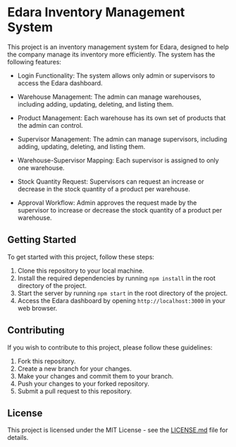 # Edara Inventory Management System

This project is an inventory management system for Edara, designed to help the company manage its inventory more efficiently. The system has the following features:

- Login Functionality: The system allows only admin or supervisors to access the Edara dashboard.

- Warehouse Management: The admin can manage warehouses, including adding, updating, deleting, and listing them.

- Product Management: Each warehouse has its own set of products that the admin can control.

- Supervisor Management: The admin can manage supervisors, including adding, updating, deleting, and listing them.

- Warehouse-Supervisor Mapping: Each supervisor is assigned to only one warehouse.

- Stock Quantity Request: Supervisors can request an increase or decrease in the stock quantity of a product per warehouse.

- Approval Workflow: Admin approves the request made by the supervisor to increase or decrease the stock quantity of a product per warehouse.

## Getting Started

To get started with this project, follow these steps:

1. Clone this repository to your local machine.
2. Install the required dependencies by running `npm install` in the root directory of the project.
3. Start the server by running `npm start` in the root directory of the project.
4. Access the Edara dashboard by opening `http://localhost:3000` in your web browser.

## Contributing

If you wish to contribute to this project, please follow these guidelines:

1. Fork this repository.
2. Create a new branch for your changes.
3. Make your changes and commit them to your branch.
4. Push your changes to your forked repository.
5. Submit a pull request to this repository.

## License

This project is licensed under the MIT License - see the [LICENSE.md](LICENSE.md) file for details.
